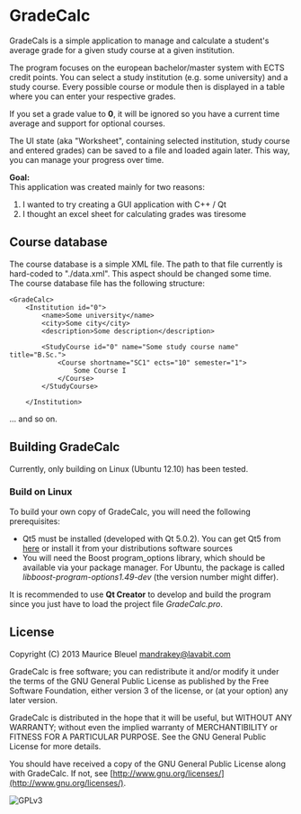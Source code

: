 # GradeCalc
GradeCals is a simple application to manage and calculate a student's average
grade for a given study course at a given institution.

The program focuses on the european bachelor/master system with ECTS credit
points. You can select a study institution (e.g. some university) and a
study course. Every possible course or module then is displayed in a table
where you can enter your respective grades.

If you set a grade value to **0**, it will be ignored so you have a
current time average and support for optional courses.

The UI state (aka "Worksheet", containing selected institution, study course
and entered grades) can be saved to a file and loaded again later. This way,
you can manage your progress over time.

**Goal:**  
This application was created mainly for two reasons:

1. I wanted to try creating a GUI application with C++ / Qt
2. I thought an excel sheet for calculating grades was tiresome

## Course database
The course database is a simple XML file. The path to that file currently
is hard-coded to "./data.xml". This aspect should be changed some time.  
The course database file has the following structure:

    <GradeCalc>
        <Institution id="0">
            <name>Some university</name>
            <city>Some city</city>
            <description>Some description</description>

            <StudyCourse id="0" name="Some study course name" title="B.Sc.">
                <Course shortname="SC1" ects="10" semester="1">
                    Some Course I
                </Course>
            </StudyCourse>

        </Institution>
   </GradeCalc>

... and so on.

## Building GradeCalc
Currently, only building on Linux (Ubuntu 12.10) has been tested.

### Build on Linux
To build your own copy of GradeCalc, you will need the following prerequisites:

* Qt5 must be installed (developed with Qt 5.0.2). You can get Qt5 from 
    [here](https://qt-project.org/downloads) or install it from your 
    distributions software sources
* You will need the Boost program_options library, which should be available 
    via your package manager. For Ubuntu, the package is called 
    *libboost-program-options1.49-dev* (the version number might differ).

It is recommended to use **Qt Creator** to develop and build the program since 
you just have to load the project file *GradeCalc.pro*.

## License
Copyright (C) 2013 Maurice Bleuel <mandrakey@lavabit.com>

GradeCalc is free software; you can redistribute it and/or modify it 
under the terms of the GNU General Public License as published by the Free 
Software Foundation, either version 3 of the license, or (at your option) 
any later version.

GradeCalc is distributed in the hope that it will be useful, but 
WITHOUT ANY WARRANTY; without even the implied warranty of 
MERCHANTIBILITY or FITNESS FOR A PARTICULAR PURPOSE. See the GNU General 
Public License for more details.

You should have received a copy of the GNU General Public License 
along with GradeCalc. If not, see
[http://www.gnu.org/licenses/](http://www.gnu.org/licenses/).

![GPLv3](http://www.gnu.org/graphics/gplv3-127x51.png)

